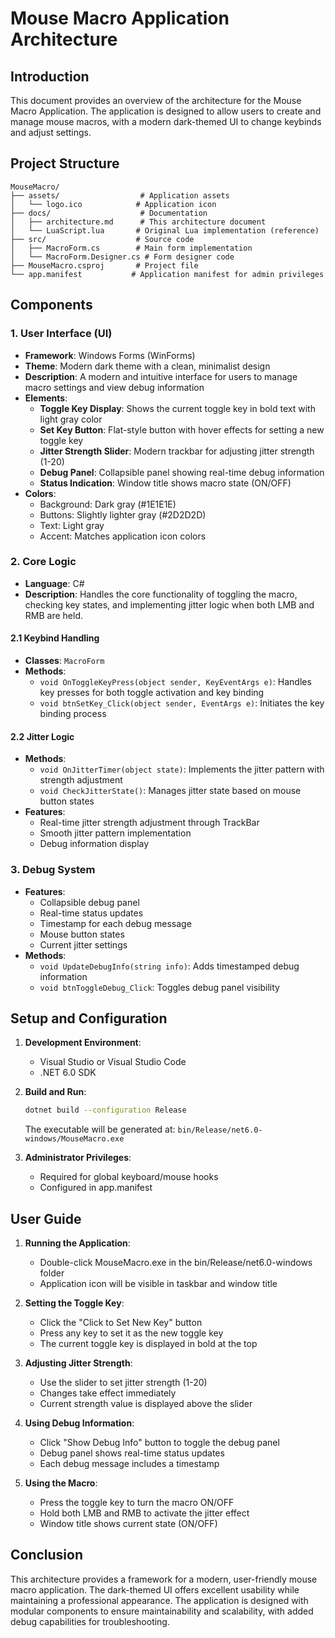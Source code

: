 # Mouse Macro Application Architecture

## Introduction
This document provides an overview of the architecture for the Mouse Macro Application. The application is designed to allow users to create and manage mouse macros, with a modern dark-themed UI to change keybinds and adjust settings.

## Project Structure
```
MouseMacro/
├── assets/                  # Application assets
│   └── logo.ico            # Application icon
├── docs/                    # Documentation
│   ├── architecture.md      # This architecture document
│   └── LuaScript.lua       # Original Lua implementation (reference)
├── src/                    # Source code
│   ├── MacroForm.cs        # Main form implementation
│   └── MacroForm.Designer.cs # Form designer code
├── MouseMacro.csproj       # Project file
└── app.manifest           # Application manifest for admin privileges
```

## Components

### 1. User Interface (UI)
- **Framework**: Windows Forms (WinForms)
- **Theme**: Modern dark theme with a clean, minimalist design
- **Description**: A modern and intuitive interface for users to manage macro settings and view debug information
- **Elements**:
  - **Toggle Key Display**: Shows the current toggle key in bold text with light gray color
  - **Set Key Button**: Flat-style button with hover effects for setting a new toggle key
  - **Jitter Strength Slider**: Modern trackbar for adjusting jitter strength (1-20)
  - **Debug Panel**: Collapsible panel showing real-time debug information
  - **Status Indication**: Window title shows macro state (ON/OFF)
- **Colors**:
  - Background: Dark gray (#1E1E1E)
  - Buttons: Slightly lighter gray (#2D2D2D)
  - Text: Light gray
  - Accent: Matches application icon colors

### 2. Core Logic
- **Language**: C#
- **Description**: Handles the core functionality of toggling the macro, checking key states, and implementing jitter logic when both LMB and RMB are held.

#### 2.1 Keybind Handling
- **Classes**: `MacroForm`
- **Methods**:
  - `void OnToggleKeyPress(object sender, KeyEventArgs e)`: Handles key presses for both toggle activation and key binding
  - `void btnSetKey_Click(object sender, EventArgs e)`: Initiates the key binding process

#### 2.2 Jitter Logic
- **Methods**:
  - `void OnJitterTimer(object state)`: Implements the jitter pattern with strength adjustment
  - `void CheckJitterState()`: Manages jitter state based on mouse button states
- **Features**:
  - Real-time jitter strength adjustment through TrackBar
  - Smooth jitter pattern implementation
  - Debug information display

### 3. Debug System
- **Features**:
  - Collapsible debug panel
  - Real-time status updates
  - Timestamp for each debug message
  - Mouse button states
  - Current jitter settings
- **Methods**:
  - `void UpdateDebugInfo(string info)`: Adds timestamped debug information
  - `void btnToggleDebug_Click`: Toggles debug panel visibility

## Setup and Configuration

1. **Development Environment**: 
   - Visual Studio or Visual Studio Code
   - .NET 6.0 SDK

2. **Build and Run**:
   ```bash
   dotnet build --configuration Release
   ```
   The executable will be generated at:
   `bin/Release/net6.0-windows/MouseMacro.exe`

3. **Administrator Privileges**:
   - Required for global keyboard/mouse hooks
   - Configured in app.manifest

## User Guide

1. **Running the Application**:
   - Double-click MouseMacro.exe in the bin/Release/net6.0-windows folder
   - Application icon will be visible in taskbar and window title

2. **Setting the Toggle Key**:
   - Click the "Click to Set New Key" button
   - Press any key to set it as the new toggle key
   - The current toggle key is displayed in bold at the top

3. **Adjusting Jitter Strength**:
   - Use the slider to set jitter strength (1-20)
   - Changes take effect immediately
   - Current strength value is displayed above the slider

4. **Using Debug Information**:
   - Click "Show Debug Info" button to toggle the debug panel
   - Debug panel shows real-time status updates
   - Each debug message includes a timestamp

5. **Using the Macro**:
   - Press the toggle key to turn the macro ON/OFF
   - Hold both LMB and RMB to activate the jitter effect
   - Window title shows current state (ON/OFF)

## Conclusion

This architecture provides a framework for a modern, user-friendly mouse macro application. The dark-themed UI offers excellent usability while maintaining a professional appearance. The application is designed with modular components to ensure maintainability and scalability, with added debug capabilities for troubleshooting.
